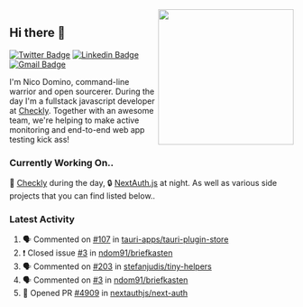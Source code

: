<img align="right" src="https://user-images.githubusercontent.com/7415984/172472491-91b16eac-fa22-4ecf-92df-d687139fd1f9.gif" width="240" />

## Hi there 👋

[![Twitter Badge](https://img.shields.io/badge/-@ndom91-1ca0f1?style=flat-square&labelColor=1ca0f1&logo=twitter&logoColor=white&link=https://twitter.com/ndom91)](https://twitter.com/ndom91) [![Linkedin Badge](https://img.shields.io/badge/-ndom91-blue?style=flat-square&logo=Linkedin&logoColor=white&link=https://www.linkedin.com/in/ndom91/)](https://www.linkedin.com/in/ndom91/) [![Gmail Badge](https://img.shields.io/badge/-yo@ndo.dev-c14438?style=flat-square&logo=mail.ru&logoColor=white&link=mailto:yo@ndo.dev)](mailto:yo@ndo.dev)

I'm Nico Domino, command-line warrior and open sourcerer. During the day I'm a fullstack javascript developer at [Checkly](https://checklyhq.com). Together with an awesome team, we're helping to make active monitoring and end-to-end web app testing kick ass!

### Currently Working On..

🦝 [Checkly](https://checklyhq.com) during the day, 🔒 [NextAuth.js](https://github.com/nextauthjs/next-auth) at night. As well as various side projects that you can find listed below..

<!--START_SECTION_PROFILE_VIEWS:readme-info-->
<!--END_SECTION_PROFILE_VIEWS:readme-info-->

<!--START_SECTION_DAILY_COMMIT:readme-info-->
<!--END_SECTION_DAILY_COMMIT:readme-info-->

<!--START_SECTION_WEEKLY_COMMIT:readme-info-->
<!--END_SECTION_WEEKLY_COMMIT:readme-info-->

### Latest Activity

<!--START_SECTION:activity-->
1. 🗣 Commented on [#107](https://github.com/tauri-apps/tauri-plugin-store/issues/107) in [tauri-apps/tauri-plugin-store](https://github.com/tauri-apps/tauri-plugin-store)
2. ❗️ Closed issue [#3](https://github.com/ndom91/briefkasten/issues/3) in [ndom91/briefkasten](https://github.com/ndom91/briefkasten)
3. 🗣 Commented on [#203](https://github.com/stefanjudis/tiny-helpers/issues/203) in [stefanjudis/tiny-helpers](https://github.com/stefanjudis/tiny-helpers)
4. 🗣 Commented on [#3](https://github.com/ndom91/briefkasten/issues/3) in [ndom91/briefkasten](https://github.com/ndom91/briefkasten)
5. 💪 Opened PR [#4909](https://github.com/nextauthjs/next-auth/pull/4909) in [nextauthjs/next-auth](https://github.com/nextauthjs/next-auth)
<!--END_SECTION:activity-->

